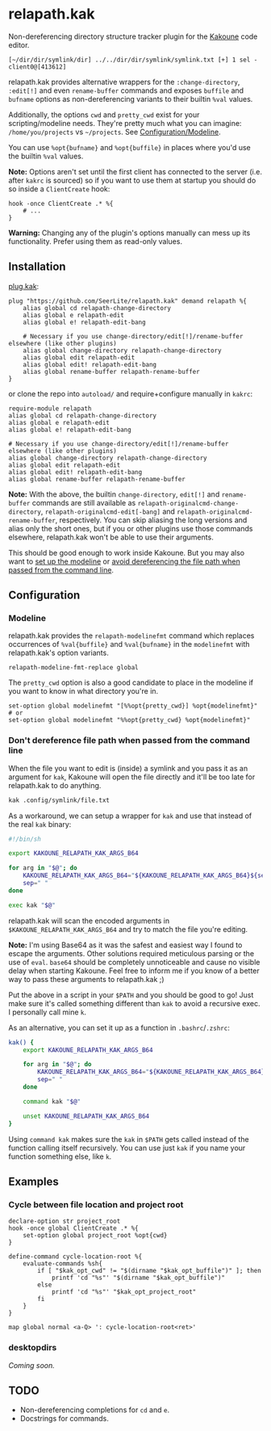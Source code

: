 # relapath.kak
Non-dereferencing directory structure tracker plugin for the [Kakoune](https://kakoune.org) code editor.
```
[~/dir/dir/symlink/dir] ../../dir/dir/symlink/symlink.txt [+] 1 sel - client0@[413612]
```

relapath.kak provides alternative wrappers for the `:change-directory`, `:edit[!]` and even `rename-buffer` commands and exposes `buffile` and `bufname` options as non-dereferencing variants to their builtin `%val` values.

Additionally, the options `cwd` and `pretty_cwd` exist for your scripting/modeline needs.
They're pretty much what you can imagine: `/home/you/projects` vs `~/projects`. See [Configuration/Modeline](#modeline).

You can use `%opt{bufname}` and `%opt{buffile}` in places where you'd use the builtin `%val` values.

**Note:** Options aren't set until the first client has connected to the server (i.e. after `kakrc` is sourced) so if you want to use them at startup you should do so inside a `ClientCreate` hook:
```kak
hook -once ClientCreate .* %{
    # ...
}
```
**Warning:** Changing any of the plugin's options manually can mess up its functionality. Prefer using them as read-only values.

## Installation
[plug.kak](https://github.com/andreyorst/plug.kak):
```kak
plug "https://github.com/SeerLite/relapath.kak" demand relapath %{
    alias global cd relapath-change-directory
    alias global e relapath-edit
    alias global e! relapath-edit-bang

    # Necessary if you use change-directory/edit[!]/rename-buffer elsewhere (like other plugins)
    alias global change-directory relapath-change-directory
    alias global edit relapath-edit
    alias global edit! relapath-edit-bang
    alias global rename-buffer relapath-rename-buffer
}
```
or clone the repo into `autoload/` and require+configure manually in `kakrc`:
```kak
require-module relapath
alias global cd relapath-change-directory
alias global e relapath-edit
alias global e! relapath-edit-bang

# Necessary if you use change-directory/edit[!]/rename-buffer elsewhere (like other plugins)
alias global change-directory relapath-change-directory
alias global edit relapath-edit
alias global edit! relapath-edit-bang
alias global rename-buffer relapath-rename-buffer
```
**Note:** With the above, the builtin `change-directory`, `edit[!]` and `rename-buffer` commands are still available as `relapath-originalcmd-change-directory`, `relapath-originalcmd-edit[-bang]` and `relapath-originalcmd-rename-buffer`, respectively.
You can skip aliasing the long versions and alias only the short ones, but if you or other plugins use those commands elsewhere, relapath.kak won't be able to use their arguments.

This should be good enough to work inside Kakoune. But you may also want to [set up the modeline](#modeline) or [avoid dereferencing the file path when passed from the command line](#dont-dereference-file-path-when-passed-from-the-command-line).

## Configuration
### Modeline
relapath.kak provides the `relapath-modelinefmt` command which replaces occurrences of `%val{buffile}` and `%val{bufname}` in the `modelinefmt` with relapath.kak's option variants.
```kak
relapath-modeline-fmt-replace global
```
The `pretty_cwd` option is also a good candidate to place in the modeline if you want to know in what directory you're in.
```kak
set-option global modelinefmt "[%%opt{pretty_cwd}] %opt{modelinefmt}"
# or
set-option global modelinefmt "%%opt{pretty_cwd} %opt{modelinefmt}"
```
### Don't dereference file path when passed from the command line
When the file you want to edit is (inside) a symlink and you pass it as an argument for `kak`, Kakoune will open the file directly and it'll be too late for relapath.kak to do anything.

```sh
kak .config/symlink/file.txt
```

As a workaround, we can setup a wrapper for `kak` and use that instead of the real `kak` binary:
```sh
#!/bin/sh

export KAKOUNE_RELAPATH_KAK_ARGS_B64

for arg in "$@"; do
    KAKOUNE_RELAPATH_KAK_ARGS_B64="${KAKOUNE_RELAPATH_KAK_ARGS_B64}${sep}$(printf '%s' "$arg" | base64)"
    sep=" "
done

exec kak "$@"
```
relapath.kak will scan the encoded arguments in `$KAKOUNE_RELAPATH_KAK_ARGS_B64` and try to match the file you're editing.

**Note:** I'm using Base64 as it was the safest and easiest way I found to escape the arguments. Other solutions required meticulous parsing or the use of `eval`.
`base64` should be completely unnoticeable and cause no visible delay when starting Kakoune. Feel free to inform me if you know of a better way to pass these arguments to relapath.kak ;)

Put the above in a script in your `$PATH` and you should be good to go!
Just make sure it's called something different than `kak` to avoid a recursive exec. I personally call mine `k`.

As an alternative, you can set it up as a function in `.bashrc`/`.zshrc`:
```sh
kak() {
    export KAKOUNE_RELAPATH_KAK_ARGS_B64

    for arg in "$@"; do
        KAKOUNE_RELAPATH_KAK_ARGS_B64="${KAKOUNE_RELAPATH_KAK_ARGS_B64}${sep}$(printf '%s' "$arg" | base64)"
        sep=" "
    done

    command kak "$@"

    unset KAKOUNE_RELAPATH_KAK_ARGS_B64
}
```

Using `command kak` makes sure the `kak` in `$PATH` gets called instead of the function calling itself recursively.
You can use just `kak` if you name your function something else, like `k`.

## Examples
### Cycle between file location and project root
```kak
declare-option str project_root
hook -once global ClientCreate .* %{
    set-option global project_root %opt{cwd}
}

define-command cycle-location-root %{
    evaluate-commands %sh{
        if [ "$kak_opt_cwd" != "$(dirname "$kak_opt_buffile")" ]; then
            printf 'cd "%s"' "$(dirname "$kak_opt_buffile")"
        else
            printf 'cd "%s"' "$kak_opt_project_root"
        fi
    }
}

map global normal <a-Q> ': cycle-location-root<ret>'
```

### desktopdirs
_Coming soon._

## TODO
* Non-dereferencing completions for `cd` and `e`.
* Docstrings for commands.
